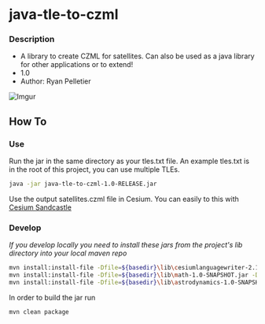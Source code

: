 # java-tle-to-czml #

### Description ###

* A library to create CZML for satellites. Can also be used as a java library for other applications or to extend!
* 1.0
* Author:
	Ryan Pelletier
	
![Imgur](https://i.imgur.com/vZLc6qF.png)

## How To ##

### Use ###
Run the jar in the same directory as your tles.txt file. An example tles.txt is in the root of this project, you can use multiple TLEs.
```bash
java -jar java-tle-to-czml-1.0-RELEASE.jar
```
Use the output satellites.czml file in Cesium. You can easily to this with [Cesium Sandcastle](https://cesiumjs.org/Cesium/Build/Apps/Sandcastle/#c=bZBLT8MwEIT/ismlQUK2ODetkMIRCaQiTr449pauurYjP1I1vx4n4VEoN+/MfLNaC9HnxNIBmPYugUuR+T2LKgERJohcj5YYuiUyvQcVUHUETDnDQnY30hVp8TZsLd0yDwgnCEVxcGItRMyWv81avdLz2JaFCh2E1e16YYxKaudz0PASvMUIBf9E21L/+G1z8srU08oZnWv5Dx25Mqa+arvIjt7bV/9/pLqrmpjOBFvpHtD2PiSWA9WciwS2p/I3UXRZHyFxHeOENOILaAwODM1GVn+OlBXTpGIszj4T7XAEWW0bUfK/sOkydO/PAwRS5ylyuN8+LSLnvBFlvKaS99SpcNEo3Qc)

### Develop ###
 *If you develop locally you need to install these jars from the project's lib directory into your local maven repo*
 ```bash
mvn install:install-file -Dfile=${basedir}\lib\cesiumlanguagewriter-2.10.0.jar -DgroupId=agi.foundation -DartifactId=cesiumlanguagewriter -Dversion=2.10.0 -Dpackaging=jar
mvn install:install-file -Dfile=${basedir}\lib\math-1.0-SNAPSHOT.jar -DgroupId=gov.sandia.phoenix -DartifactId=math -Dversion=1.0 -Dpackaging=jar
mvn install:install-file -Dfile=${basedir}\lib\astrodynamics-1.0-SNAPSHOT.jar -DgroupId=gov.sandia.phoenix -DartifactId=astrodynamics -Dversion=1.0 -Dpackaging=jar
```
In order to build the jar run
```bash
mvn clean package
```
